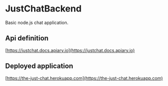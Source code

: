 # JustChatBackend
Basic node.js chat application.

## Api definition
[https://justchat.docs.apiary.io](https://justchat.docs.apiary.io)


## Deployed application 
[https://the-just-chat.herokuapp.com](https://the-just-chat.herokuapp.com) 
